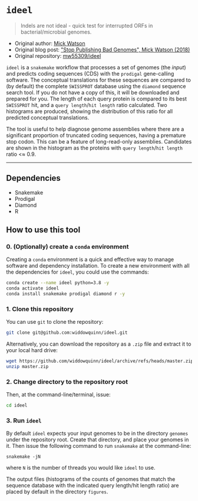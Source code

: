 # `ideel`

> Indels are not ideal - quick test for interrupted ORFs in bacterial/microbial genomes.

- Original author: [Mick Watson](https://github.com/mw55309)
- Original blog post: ["Stop Publishing Bad Genomes", Mick Watson (2018)](http://www.opiniomics.org/on-stuck-records-and-indel-errors-or-stop-publishing-bad-genomes/)
- Original repository: [mw55309/ideel](https://github.com/mw55309/ideel)

`ideel` is a `snakemake` workflow that processes a set of genomes (the *input*) and predicts coding sequences (CDS) with the `prodigal` gene-calling software. The conceptual translations for these sequences are compared to (by default) the complete `SWISSPROT` database using the `diamond` sequence search tool. If you do not have a copy of this, it will be downloaded and prepared for you. The length of each query protein is compared to its best `SWISSPROT` hit, and a `query length`/`hit length` ratio calculated. Two histograms are produced, showing the distribution of this ratio for all predicted conceptual translations.

The tool is useful to help diagnose genome assemblies where there are a significant proportion of truncated coding sequences, having a premature stop codon. This can be a feature of long-read-only assemblies. Candidates are shown in the histogram as the proteins with `query length`/`hit length` ratio <≈ 0.9.

----------------------------------
## Dependencies

- Snakemake
- Prodigal
- Diamond
- R
## How to use this tool

### 0. (Optionally) create a `conda` environment

Creating a `conda` environment is a quick and effective way to manage software and dependency installation. To create a new environment with all the dependencies for `ideel`, you could use the commands:

```bash
conda create --name ideel python=3.8 -y
conda activate ideel
conda install snakemake prodigal diamond r -y
```


###  1. Clone this repository

You can use `git` to clone the repository:

```bash
git clone git@github.com:widdowquinn/ideel.git
```

Alternatively, you can download the repository as a `.zip` file and extract it to your local hard drive:

```bash
wget https://github.com/widdowquinn/ideel/archive/refs/heads/master.zip
unzip master.zip
```

### 2. Change directory to the repository root

Then, at the command-line/terminal, issue:

```bash
cd ideel
```

### 3. Run `ideel`


By default `ideel` expects your input genomes to be in the directory `genomes` under the repository root. Create that directory, and place your genomes in it. Then issue the following command to run `snakemake` at the command-line:

```
snakemake -jN
```

where `N` is the number of threads you would like `ideel` to use.

The output files (histograms of the counts of genomes that match the sequence database with the indicated query length/hit length ratio) are placed by default in the directory `figures`.